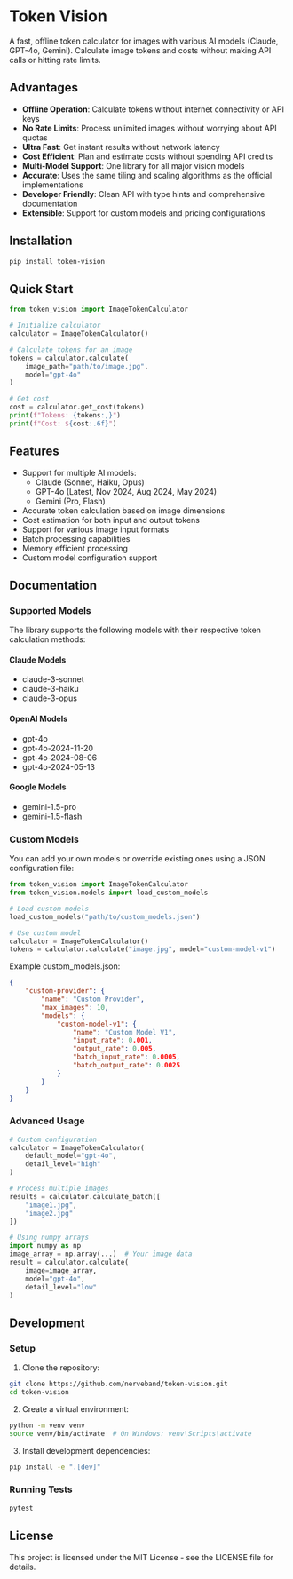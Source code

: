 # Token Vision

A fast, offline token calculator for images with various AI models (Claude, GPT-4o, Gemini). Calculate image tokens and costs without making API calls or hitting rate limits.

## Advantages

- **Offline Operation**: Calculate tokens without internet connectivity or API keys
- **No Rate Limits**: Process unlimited images without worrying about API quotas
- **Ultra Fast**: Get instant results without network latency
- **Cost Efficient**: Plan and estimate costs without spending API credits
- **Multi-Model Support**: One library for all major vision models
- **Accurate**: Uses the same tiling and scaling algorithms as the official implementations
- **Developer Friendly**: Clean API with type hints and comprehensive documentation
- **Extensible**: Support for custom models and pricing configurations

## Installation

```bash
pip install token-vision
```

## Quick Start

```python
from token_vision import ImageTokenCalculator

# Initialize calculator
calculator = ImageTokenCalculator()

# Calculate tokens for an image
tokens = calculator.calculate(
    image_path="path/to/image.jpg",
    model="gpt-4o"
)

# Get cost
cost = calculator.get_cost(tokens)
print(f"Tokens: {tokens:,}")
print(f"Cost: ${cost:.6f}")
```

## Features

- Support for multiple AI models:
  - Claude (Sonnet, Haiku, Opus)
  - GPT-4o (Latest, Nov 2024, Aug 2024, May 2024)
  - Gemini (Pro, Flash)
- Accurate token calculation based on image dimensions
- Cost estimation for both input and output tokens
- Support for various image input formats
- Batch processing capabilities
- Memory efficient processing
- Custom model configuration support

## Documentation

### Supported Models

The library supports the following models with their respective token calculation methods:

#### Claude Models
- claude-3-sonnet
- claude-3-haiku
- claude-3-opus

#### OpenAI Models
- gpt-4o
- gpt-4o-2024-11-20
- gpt-4o-2024-08-06
- gpt-4o-2024-05-13

#### Google Models
- gemini-1.5-pro
- gemini-1.5-flash

### Custom Models

You can add your own models or override existing ones using a JSON configuration file:

```python
from token_vision import ImageTokenCalculator
from token_vision.models import load_custom_models

# Load custom models
load_custom_models("path/to/custom_models.json")

# Use custom model
calculator = ImageTokenCalculator()
tokens = calculator.calculate("image.jpg", model="custom-model-v1")
```

Example custom_models.json:
```json
{
    "custom-provider": {
        "name": "Custom Provider",
        "max_images": 10,
        "models": {
            "custom-model-v1": {
                "name": "Custom Model V1",
                "input_rate": 0.001,
                "output_rate": 0.005,
                "batch_input_rate": 0.0005,
                "batch_output_rate": 0.0025
            }
        }
    }
}
```

### Advanced Usage

```python
# Custom configuration
calculator = ImageTokenCalculator(
    default_model="gpt-4o",
    detail_level="high"
)

# Process multiple images
results = calculator.calculate_batch([
    "image1.jpg",
    "image2.jpg"
])

# Using numpy arrays
import numpy as np
image_array = np.array(...)  # Your image data
result = calculator.calculate(
    image=image_array,
    model="gpt-4o",
    detail_level="low"
)
```

## Development

### Setup

1. Clone the repository:
```bash
git clone https://github.com/nerveband/token-vision.git
cd token-vision
```

2. Create a virtual environment:
```bash
python -m venv venv
source venv/bin/activate  # On Windows: venv\Scripts\activate
```

3. Install development dependencies:
```bash
pip install -e ".[dev]"
```

### Running Tests

```bash
pytest
```

## License

This project is licensed under the MIT License - see the LICENSE file for details. 